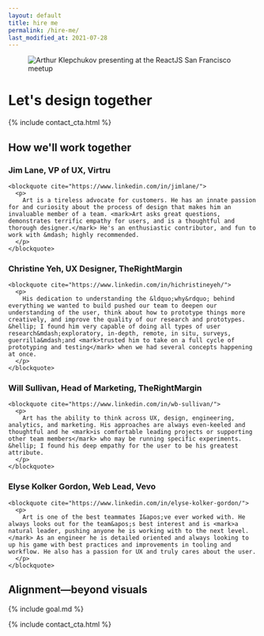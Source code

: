 ```yaml
---
layout: default
title: hire me
permalink: /hire-me/
last_modified_at: 2021-07-28
---
```


<figure class="full-width" style="max-height: 350px;">
  <img
    src="{{ site.url }}/assets/art-presenting-slim.jpg"
    alt="Arthur Klepchukov presenting at the ReactJS San Francisco meetup"
  />
</figure>

# Let's design together

{% include contact_cta.html %}





<article>

  <h2>How we'll work together</h2>

  <section class="testimonial">
    <h3>Jim Lane, <strong>VP of UX</strong>, Virtru</h3>

    <blockquote cite="https://www.linkedin.com/in/jimlane/">
      <p>
        Art is a tireless advocate for customers. He has an innate passion for and curiosity about the process of design that makes him an invaluable member of a team. <mark>Art asks great questions, demonstrates terrific empathy for users, and is a thoughtful and thorough designer.</mark> He's an enthusiastic contributor, and fun to work with &mdash; highly recommended.
      </p>
    </blockquote>
  </section>





  <section class="testimonial">
    <h3>Christine Yeh, <strong>UX Designer</strong>, TheRightMargin</h3>

    <blockquote cite="https://www.linkedin.com/in/hichristineyeh/">
      <p>
        His dedication to understanding the &ldquo;why&rdquo; behind everything we wanted to build pushed our team to deepen our understanding of the user, think about how to prototype things more creatively, and improve the quality of our research and prototypes. &hellip; I found him very capable of doing all types of user research&mdash;exploratory, in-depth, remote, in situ, surveys, guerrilla&mdash;and <mark>trusted him to take on a full cycle of prototyping and testing</mark> when we had several concepts happening at once.
      </p>
    </blockquote>
  </section>





  <section class="testimonial">
    <h3>Will Sullivan, <strong>Head of Marketing</strong>, TheRightMargin</h3>

    <blockquote cite="https://www.linkedin.com/in/wb-sullivan/">
      <p>
        Art has the ability to think across UX, design, engineering, analytics, and marketing. His approaches are always even-keeled and thoughtful and he <mark>is comfortable leading projects or supporting other team members</mark> who may be running specific experiments. &hellip; I found his deep empathy for the user to be his greatest attribute.
      </p>
    </blockquote>
  </section>





  <section class="testimonial">
    <h3>Elyse Kolker Gordon, <strong>Web Lead</strong>, Vevo</h3>

    <blockquote cite="https://www.linkedin.com/in/elyse-kolker-gordon/">
      <p>
        Art is one of the best teammates I&apos;ve ever worked with. He always looks out for the team&apos;s best interest and is <mark>a natural leader, pushing anyone he is working with to the next level.</mark> As an engineer he is detailed oriented and always looking to up his game with best practices and improvements in tooling and workflow. He also has a passion for UX and truly cares about the user.
      </p>
    </blockquote>
  </section>

</article>





## Alignment—beyond visuals

{% include goal.md %}





{% include contact_cta.html %}
